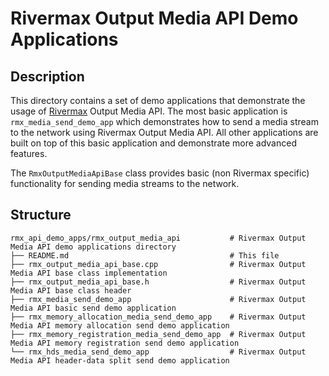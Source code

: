 # Rivermax Output Media API Demo Applications

## Description

This directory contains a set of demo applications that demonstrate the usage of
[Rivermax](https://developer.nvidia.com/networking/rivermax) Output Media API. The most basic
application is `rmx_media_send_demo_app` which demonstrates how to send a media stream to the network
using Rivermax Output Media API. All other applications are built on top of this basic application
and demonstrate more advanced features.

The `RmxOutputMediaApiBase` class provides basic (non Rivermax specific) functionality
for sending media streams to the network.

## Structure

```
rmx_api_demo_apps/rmx_output_media_api           # Rivermax Output Media API demo applications directory
├── README.md                                    # This file
├── rmx_output_media_api_base.cpp                # Rivermax Output Media API base class implementation
├── rmx_output_media_api_base.h                  # Rivermax Output Media API base class header
├── rmx_media_send_demo_app                      # Rivermax Output Media API basic send demo application
├── rmx_memory_allocation_media_send_demo_app    # Rivermax Output Media API memory allocation send demo application
├── rmx_memory_registration_media_send_demo_app  # Rivermax Output Media API memory registration send demo application
└── rmx_hds_media_send_demo_app                  # Rivermax Output Media API header-data split send demo application
```
